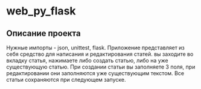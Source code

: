 # web_py_flask

## Описание проекта

Нужные импорты - json, unittest, flask. Приложение представляет из себя средство для написания и редактирования статей. вы заходите во вкладку статья, нажимаете либо создать статью, либо на уже существующую статью. При создании статьи вы заполняете 3 поля, при редактировании они заполняются уже существующим текстом. Все статьи сохраняются при следующем запуске.
